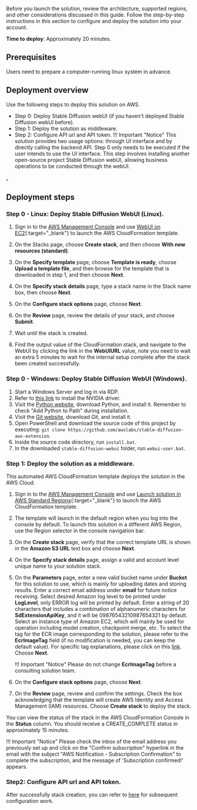 Before you launch the solution, review the architecture, supported regions, and other considerations discussed in this guide. Follow the step-by-step instructions in this section to configure and deploy the solution into your account.

**Time to deploy**: Approximately 20 minutes.

## Prerequisites
Users need to prepare a computer-running linux system in advance.


## Deployment overview

Use the following steps to deploy this solution on AWS. 

- Step 0: Deploy Stable Diffusion webUI (if you haven't deployed Stable Diffusion webUI before). 
- Step 1: Deploy the solution as middleware.
- Step 2: Configure API url and API token.
!!! Important "Notice" 
    This solution provides two usage options: through UI interface and by directly calling the backend API. Step 0 only needs to be executed if the user intends to use the UI interface. This step involves installing another open-source project Stable Diffusion webUI, allowing business operations to be conducted through the webUI.


。


## Deployment steps

### Step 0 - Linux: Deploy Stable Diffusion WebUI (Linux).

1. Sign in to the [AWS Management Console](https://console.aws.amazon.com/) and use [WebUI on EC2](https://console.aws.amazon.com/cloudformation/home?#/stacks/create/template?stackName=stable-diffusion-aws&templateURL=https://aws-gcr-solutions-us-east-1.s3.amazonaws.com/extension-for-stable-diffusion-on-aws/ec2.yaml){:target="_blank"} to launch the AWS CloudFormation template.

2. On the Stacks page, choose **Create stack**, and then choose **With new resources (standard)**.

3. On the **Specify template** page, choose **Template is ready**, choose **Upload a template file**, and then browse for the template that is downloaded in step 1, and then choose **Next**.

4. On the **Specify stack details** page, type a stack name in the Stack name box, then choose **Next**.

5. On the **Configure stack options** page, choose **Next**.

6. On the **Review** page, review the details of your stack, and choose **Submit**.

7. Wait until the stack is created.

8. Find the output value of the CloudFormation stack, and navigate to the WebUI by clicking the link in the **WebUIURL** value, note you need to wait an extra 5 minutes to wait for the internal setup complete after the stack been created successfully.

### Step 0 - Windows: Deploy Stable Diffusion WebUI (Windows).
1. Start a Windows Server and log in via RDP.
2. Refer to [this link](https://docs.aws.amazon.com/en_us/AWSEC2/latest/WindowsGuide/install-nvidia-driver.html) to install the NVIDIA driver.
3. Visit the [Python website](https://www.python.org/downloads/release/python-3106/), download Python, and install it. Remember to check "Add Python to Path" during installation.
4. Visit the [Git website](https://git-scm.com/download/win), download Git, and install it.
5. Open PowerShell and download the source code of this project by executing: `git clone https://github.com/awslabs/stable-diffusion-aws-extension`.
6. Inside the source code directory, run `install.bat`.
7. In the downloaded `stable-diffusion-webui` folder, run `webui-user.bat`.


### Step 1: Deploy the solution as a middleware.
This automated AWS CloudFormation template deploys the solution in the AWS Cloud.

1. Sign in to the [AWS Management Console](https://console.aws.amazon.com/) and use [Launch solution in AWS Standard Regions](https://console.aws.amazon.com/cloudformation/home?#/stacks/create/template?stackName=stable-diffusion-aws&templateURL=https://aws-gcr-solutions.s3.amazonaws.com/stable-diffusion-aws-extension-github-mainline/latest/custom-domain/Stable-diffusion-aws-extension-middleware-stack.template.json){:target="_blank"} to launch the AWS CloudFormation template.   
2. The template will launch in the default region when you log into the console by default. To launch this solution in a different AWS Region, use the Region selector in the console navigation bar.
3. On the **Create stack** page, verify that the correct template URL is shown in the **Amazon S3 URL** text box and choose **Next**.

4. On the **Specify stack details** page, assign a valid and account level unique name to your solution stack. 
5. On the **Parameters** page, enter a new valid bucket name under **Bucket** for this solution to use, which is mainly for uploading dates and storing results. Enter a correct email address under **email** for future notice receiving. Select desired Amazon log level to be printed under **LogLevel**, only ERROR log will be printed by default. Enter a string of 20 characters that includes a combination of alphanumeric characters for **SdExtensionApiKey**, and it will be 09876543210987654321 by default. Select an instance type of Amazon EC2, which will mainly be used for operation including model creation, checkpoint merge, etc. To select the tag for the ECR image corresponding to the solution, please refer to the **EcrImageTag** field (if no modification is needed, you can keep the default value). For specific tag explanations, please click on this [link](ecr_image_param.md). Choose **Next**.

    !!! Important "Notice" 
        Please do not change **EcrImageTag** before a consulting solution team.

6. On the **Configure stack options** page, choose **Next**.
7. On the **Review** page, review and confirm the settings. Check the box acknowledging that the template will create AWS Identity and Access Management (IAM) resources. Choose **Create stack** to deploy the stack.

You can view the status of the stack in the AWS CloudFormation Console in the **Status** column. You should receive a CREATE_COMPLETE status in approximately 15 minutes.


!!! Important "Notice" 
    Please check the inbox of the email address you previously set up and click on the "Confirm subscription" hyperlink in the email with the subject "AWS Notification - Subscription Confirmation" to complete the subscription, and the message of 'Subscription confirmed!' appears.


### Step2: Configure API url and API token.
After successfully stack creation, you can refer to [here](../user-guide/multi-user.md) for subsequent configuration work.


<!-- 1. Go to [CloudFormation console](https://console.aws.amazon.com/cloudformation/).

2. Select the root stack of the solution from the stack list, instead of a nested stack. Nested stacks in the list will be labeled as (NESTED) next to their names.

3. Open the **Outputs** tab and locate the values corresponding to **APIGatewayUrl** and **ApiGatewayUrlToken**, and copy them.

4. Open the **Amazon SageMaker** tab in the Stable Diffusion WebUI. Paste the URL obtained in step 3 into the **API URL** text box. Enter the token obtained in step 3 into the **API Token** field. Click **Test Connection** to receive a confirmation message of **Successfully Connected**.

5. Click **Update Setting** to update the configuration file, so that you can receive the corresponding information next time. -->

<!-- ## Future step
After successful stack creation, you can find relevant information in the **Outputs** tab of AWS CloudFormation. -->

